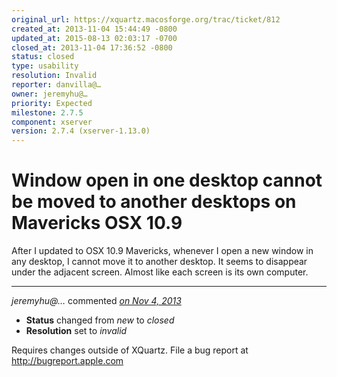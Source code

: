 ```yaml
---
original_url: https://xquartz.macosforge.org/trac/ticket/812
created_at: 2013-11-04 15:44:49 -0800
updated_at: 2015-08-13 02:03:17 -0700
closed_at: 2013-11-04 17:36:52 -0800
status: closed
type: usability
resolution: Invalid
reporter: danvilla@…
owner: jeremyhu@…
priority: Expected
milestone: 2.7.5
component: xserver
version: 2.7.4 (xserver-1.13.0)
---
```


Window open in one desktop cannot be moved to another desktops on Mavericks OSX 10.9
====================================================================================


After I updated to OSX 10.9 Mavericks, whenever I open a new window in any desktop, I cannot move it to another desktop. It seems to disappear under the adjacent screen. Almost like each screen is its own computer.



---

*jeremyhu@…* commented *[on Nov 4, 2013](https://xquartz.macosforge.org/trac/ticket/812#comment:1 "November 4, 2013 at 5:36 PM PST")*

-   **Status** changed from *new* to *closed*
-   **Resolution** set to *invalid*

Requires changes outside of XQuartz. File a bug report at <http://bugreport.apple.com>



